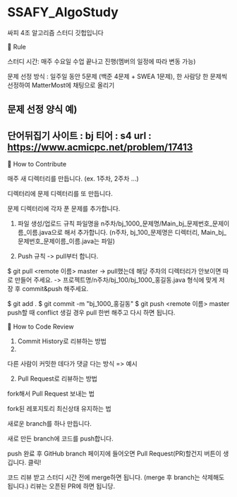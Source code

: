 # SSAFY_AlgoStudy
싸피 4조 알고리즘 스터디 깃헙입니다

📝 Rule

스터디 시간: 매주 수요일 수업 끝나고 진행(멤버의 일정에 따라 변동 가능)

문제 선정 방식 : 일주일 동안 5문제 (백준 4문제 + SWEA 1문제), 한 사람당 한 문제씩 선정하여 MatterMost에 채팅으로 올리기

문제 선정 양식 예)
--------------------------------------------
단어뒤집기
사이트 : bj
티어 : s4
url : https://www.acmicpc.net/problem/17413
--------------------------------------------

🍎 How to Contribute

매주 새 디렉터리를 만듭니다. (ex. 1주차, 2주차 ...)

디렉터리에 문제 디렉터리를 또 만듭니다. 

문제 디렉터리에 각자 푼 문제를 추가합니다.

1. 파일 생성/업로드 규칙
파일명을 n주차/bj_1000_문제명/Main_bj_문제번호_문제이름_이름.java으로 해서 추가합니다. (n주차, bj_100_문제명은 디렉터리, Main_bj_문제번호_문제이름_이름.java는 파일)

2. Push 규칙
-> pull부터 합니다.

$ git pull <remote 이름> master
-> pull했는데 해당 주차의 디렉터리가 안보이면 따로 만들어 주세요.
-> 프로젝트명/n주차/bj_100/bj_1000_홍길동.java 형식에 맞게 저장 후 commit&push 해주세요.

$ git add .
$ git commit -m "bj_1000_홍길동"
$ git push <remote 이름> master
push할 때 conflict 생길 경우 pull 한번 해주고 다시 하면 됩니다.

🍌 How to Code Review
1. Commit History로 리뷰하는 방법
2. 
다른 사람이 커밋한 데다가 댓글 다는 방식 => 예시

2. Pull Request로 리뷰하는 방법

fork해서 Pull Request 보내는 법

fork된 레포지토리 최신상태 유지하는 법

새로운 branch를 하나 만듭니다.

새로 만든 branch에 코드를 push합니다.

push 완료 후 GitHub branch 페이지에 들어오면 Pull Request(PR)할건지 버튼이 생깁니다. 클릭!

코드 리뷰 받고 스터디 시간 전에 merge하면 됩니다. (merge 후 branch는 삭제해도 됩니다.) 리뷰는 오픈된 PR에 하면 됩니당.
